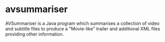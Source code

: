 avsummariser
============

AVSummariser is a Java program which summarises a collection of video and subtitle files to produce a "Movie-like" trailer and additional XML files providing other information. 